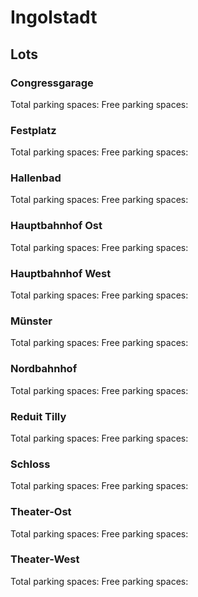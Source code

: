 # Ingolstadt

## Lots

### Congressgarage

Total parking spaces: <Value topic="parken-dd/parken-dd/Ingolstadt/ingolstadtcongressgarage/total"/>
Free parking spaces: <Value topic="parken-dd/parken-dd/Ingolstadt/ingolstadtcongressgarage/free"/>

### Festplatz

Total parking spaces: <Value topic="parken-dd/parken-dd/Ingolstadt/ingolstadtfestplatz/total"/>
Free parking spaces: <Value topic="parken-dd/parken-dd/Ingolstadt/ingolstadtfestplatz/free"/>

### Hallenbad

Total parking spaces: <Value topic="parken-dd/parken-dd/Ingolstadt/ingolstadthallenbad/total"/>
Free parking spaces: <Value topic="parken-dd/parken-dd/Ingolstadt/ingolstadthallenbad/free"/>

### Hauptbahnhof Ost

Total parking spaces: <Value topic="parken-dd/parken-dd/Ingolstadt/ingolstadthauptbahnhofost/total"/>
Free parking spaces: <Value topic="parken-dd/parken-dd/Ingolstadt/ingolstadthauptbahnhofost/free"/>

### Hauptbahnhof West

Total parking spaces: <Value topic="parken-dd/parken-dd/Ingolstadt/ingolstadthauptbahnhofwest/total"/>
Free parking spaces: <Value topic="parken-dd/parken-dd/Ingolstadt/ingolstadthauptbahnhofwest/free"/>

### Münster

Total parking spaces: <Value topic="parken-dd/parken-dd/Ingolstadt/ingolstadtmuenster/total"/>
Free parking spaces: <Value topic="parken-dd/parken-dd/Ingolstadt/ingolstadtmuenster/free"/>

### Nordbahnhof

Total parking spaces: <Value topic="parken-dd/parken-dd/Ingolstadt/ingolstadtnordbahnhof/total"/>
Free parking spaces: <Value topic="parken-dd/parken-dd/Ingolstadt/ingolstadtnordbahnhof/free"/>

### Reduit Tilly

Total parking spaces: <Value topic="parken-dd/parken-dd/Ingolstadt/ingolstadtreduittilly/total"/>
Free parking spaces: <Value topic="parken-dd/parken-dd/Ingolstadt/ingolstadtreduittilly/free"/>

### Schloss

Total parking spaces: <Value topic="parken-dd/parken-dd/Ingolstadt/ingolstadtschloss/total"/>
Free parking spaces: <Value topic="parken-dd/parken-dd/Ingolstadt/ingolstadtschloss/free"/>

### Theater-Ost

Total parking spaces: <Value topic="parken-dd/parken-dd/Ingolstadt/ingolstadttheaterost/total"/>
Free parking spaces: <Value topic="parken-dd/parken-dd/Ingolstadt/ingolstadttheaterost/free"/>

### Theater-West

Total parking spaces: <Value topic="parken-dd/parken-dd/Ingolstadt/ingolstadttheaterwest/total"/>
Free parking spaces: <Value topic="parken-dd/parken-dd/Ingolstadt/ingolstadttheaterwest/free"/>

